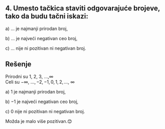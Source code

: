 ## 4. Umesto tačkica staviti odgovarajuće brojeve, tako da budu tačni iskazi:

a) $\dots$ je najmanji prirodan broj, 

b) $\dots$ je najveći negativan ceo broj,

c) $\dots$ nije ni pozitivan ni negativan broj.

## Rešenje

Prirodni su 1, 2, 3, ...,$\infty$<br>
Celi su $-\infty$, $\dots,-2, -1, 0, 1, 2, \dots$, $\infty$ 


a) $1$ je najmanji prirodan broj, 

b) $-1$ je najveći negativan ceo broj,

c) $0$ nije ni pozitivan ni negativan broj.

Možda je malo više pozitivan.:blush:
